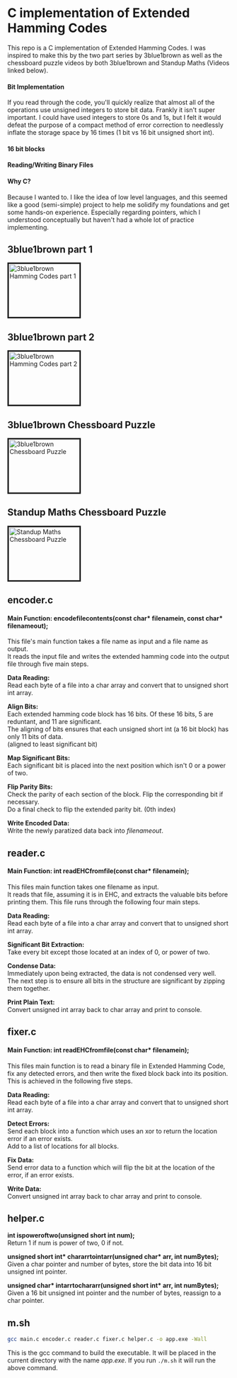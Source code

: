 # C implementation of Extended Hamming Codes

This repo is a C implementation of Extended Hamming Codes. I was inspired to make this by the two part series by 3blue1brown as well as the chessboard puzzle videos by both 3blue1brown and Standup Maths (Videos linked below).

#### Bit Implementation

If you read through the code, you'll quickly realize that almost all of the operations use unsigned integers to store bit data. Frankly it isn't super important. I could have used integers to store 0s and 1s, but I felt it would defeat the purpose of a compact method of error correction to needlessly inflate the storage space by 16 times (1 bit vs 16 bit unsigned short int).

#### 16 bit blocks


#### Reading/Writing Binary Files



#### Why C?

Because I wanted to. I like the idea of low level languages, and this seemed like a good (semi-simple) project to help me solidify my foundations and get some hands-on experience. Especially regarding pointers, which I understood conceptually but haven't had a whole lot of practice implementing. 



## 3blue1brown part 1
<a href="http://www.youtube.com/watch?feature=player_embedded&v=X8jsijhllIA
" target="_blank"><img src="http://img.youtube.com/vi/X8jsijhllIA/0.jpg" 
alt="3blue1brown Hamming Codes part 1" width="160" height="120" border="3" /></a>

## 3blue1brown part 2
<a href="http://www.youtube.com/watch?feature=player_embedded&v=b3NxrZOu_CE
" target="_blank"><img src="http://img.youtube.com/vi/b3NxrZOu_CE/0.jpg" 
alt="3blue1brown Hamming Codes part 2" width="160" height="120" border="3" /></a>

## 3blue1brown Chessboard Puzzle
<a href="http://www.youtube.com/watch?feature=player_embedded&v=wTJI_WuZSwE
" target="_blank"><img src="http://img.youtube.com/vi/wTJI_WuZSwE/0.jpg" 
alt="3blue1brown Chessboard Puzzle" width="160" height="120" border="3" /></a>

## Standup Maths Chessboard Puzzle
<a href="http://www.youtube.com/watch?feature=player_embedded&v=as7Gkm7Y7h4
" target="_blank"><img src="http://img.youtube.com/vi/as7Gkm7Y7h4/0.jpg" 
alt="Standup Maths Chessboard Puzzle" width="160" height="120" border="3" /></a>

## encoder.c

#### Main Function: encodefilecontents(const char* filenamein, const char* filenameout);

This file's main function takes a file name as input and a file name as output.<br/>
It reads the input file and writes the extended hamming code into the output file through five main steps.

**Data Reading:**<br/>
Read each byte of a file into a char array and convert that to unsigned short int array.

**Align Bits:**<br/>
Each extended hamming code block has 16 bits. Of these 16 bits, 5 are reduntant, and 11 are significant.<br/>
The aligning of bits ensures that each unsigned short int (a 16 bit block) has only 11 bits of data.<br/>
(aligned to least significant bit)

**Map Significant Bits:**<br/>
Each significant bit is placed into the next position which isn't 0 or a power of two.

**Flip Parity Bits:**<br/>
Check the parity of each section of the block. Flip the corresponding bit if necessary.<br/>
Do a final check to flip the extended parity bit. (0th index)

**Write Encoded Data:**<br/>
Write the newly paratized data back into _filenameout_.

## reader.c

#### Main Function: int readEHCfromfile(const char* filenamein);

This files main function takes one filename as input.<br/>
It reads that file, assuming it is in EHC, and extracts the valuable bits before printing them.
This file runs through the following four main steps.

**Data Reading:**<br/>
Read each byte of a file into a char array and convert that to unsigned short int array.

**Significant Bit Extraction:**<br/>
Take every bit except those located at an index of 0, or power of two.

**Condense Data:**<br/>
Immediately upon being extracted, the data is not condensed very well.<br/>
The next step is to ensure all bits in the structure are significant by zipping them together.

**Print Plain Text:**<br/>
Convert unsigned int array back to char array and print to console.

## fixer.c

#### Main Function: int readEHCfromfile(const char* filenamein);

This files main function is to read a binary file in Extended Hamming Code, fix any detected errors, and then write the fixed block back into its position. This is achieved in the following five steps.

**Data Reading:**<br/>
Read each byte of a file into a char array and convert that to unsigned short int array.

**Detect Errors:**<br/>
Send each block into a function which uses an xor to return the location error if an error exists.<br/>
Add to a list of locations for all blocks.

**Fix Data:**<br/>
Send error data to a function which will flip the bit at the location of the error, if an error exists.

**Write Data:**<br/>
Convert unsigned int array back to char array and print to console.

## helper.c

__int ispoweroftwo(unsigned short int num);__<br/>
Return 1 if num is power of two, 0 if not.

__unsigned short int* chararrtointarr(unsigned char* arr, int numBytes);__<br/>
Given a char pointer and number of bytes, store the bit data into 16 bit unsigned int pointer.

__unsigned char* intarrtochararr(unsigned short int* arr, int numBytes);__<br/>
Given a 16 bit unsigned int pointer and the number of bytes, reassign to a char pointer.

## m.sh

```bash
gcc main.c encoder.c reader.c fixer.c helper.c -o app.exe -Wall
```

This is the gcc command to build the executable. It will be placed in the current directory with the name _app.exe_. If you run ```./m.sh``` it will run the above command.